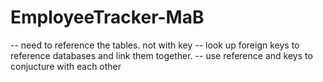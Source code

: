 # EmployeeTracker-MaB
-- need to reference the tables. not with key
-- look up foreign keys to reference databases and link them together.
-- use reference and keys to conjucture with each other